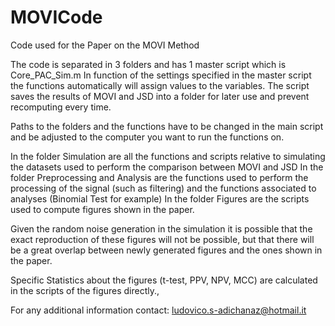 # MOVICode
Code used for the Paper on the MOVI Method

The code is separated in 3 folders and has 1 master script which is Core_PAC_Sim.m 
In function of the settings specified in the master script the functions automatically will assign values to the variables. 
The script saves the results of MOVI and JSD into a folder for later use and prevent recomputing every time. 

Paths to the folders and the functions have to be changed in the main script and be adjusted to the computer you want to run the functions on. 

In the folder Simulation are all the functions and scripts relative to simulating the datasets used to perform the comparison between MOVI and JSD
In the folder Preprocessing and Analysis are the functions used to perform the processing of the signal (such as filtering) and the functions associated to analyses (Binomial Test for example) 
In the folder Figures are the scripts used to compute figures shown in the paper. 

Given the random noise generation in the simulation it is possible that the exact reproduction of these figures will not be possible, but that there will be a great overlap between newly generated figures and the ones shown in the paper. 

Specific Statistics about the figures (t-test, PPV, NPV, MCC) are calculated in the scripts of the figures directly., 

For any additional information contact: ludovico.s-adichanaz@hotmail.it
